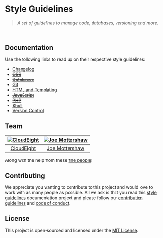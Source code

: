 # Style Guidelines
> *A set of guidelines to manage code, databases, versioning and more.*
<br />


## Documentation
Use the following links to read up on their respective style guidelines:
  - [Changelog](./changelog)
  - ~~[CSS](./css)~~
  - ~~[Databases](./databases)~~
  - [Git](./git)
  - ~~[HTML and Templating](./html)~~
  - ~~[JavaScript](./javascript)~~
  - ~~[PHP](./php)~~
  - ~~[Shell](./shell)~~
  - [Version Control](./version-control)


## Team
| [![CloudEight](https://avatars1.githubusercontent.com/u/39433551?s=100)](https://github.com/cloudeight) | [![Joe Mottershaw](https://avatars1.githubusercontent.com/u/5093255?s=100)](https://github.com/joemottershaw) |
|:-------------------------------------------------------------------------------------------------------:|:-------------------------------------------------------------------------------------------------------------:|
| [CloudEight](https://github.com/cloudeight)                                                             | [Joe Mottershaw](https://github.com/joemottershaw)                                                            |

Along with the help from these [fine people](https://github.com/cloudeight/style-guidelines/graphs/contributors)!


## Contributing
We appreciate you wanting to contribute to this project and would love to work with as many people as possible. All we ask is that you read this [style guidelines](https://github.com/cloudeight/style-guidelines) documentation project and please follow our [contribution guidelines](./.github/CONTRIBUTING.md) and [code of conduct](./.github/CODE_OF_CONDUCT.md).


## License
This project is open-sourced and licensed under the [MIT License](./LICENSE).
